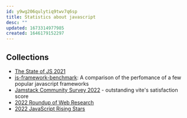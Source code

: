 ```yaml
---
id: y9wg206qulytiq9twv7q6sp
title: Statistics about javascript
desc: ""
updated: 1673314977985
created: 1646179152297
---
```


## Collections

- [The State of JS 2021](https://2021.stateofjs.com/)
- [js-framework-benchmark](https://github.com/krausest/js-framework-benchmark): A comparison of the perfomance of a few popular javascript frameworks
- [Jamstack Community Survey 2022](https://jamstack.org/survey/2022/#frameworks-by-usage-and-satisfaction) - outstanding vite's satisfaction score
- [2022 Roundup of Web Research](https://css-tricks.com/2022-roundup-of-web-research/)
- [2022 JavaScript Rising Stars](https://risingstars.js.org/2022/en)
